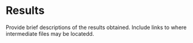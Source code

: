 # Results

Provide brief descriptions of the results obtained. Include links to where intermediate files may be locatedd.